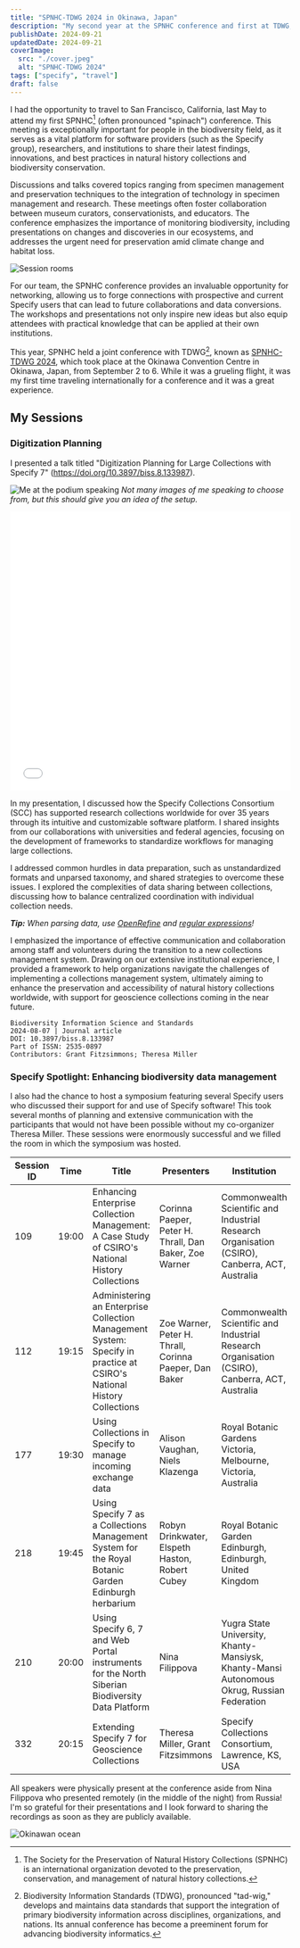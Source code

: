 ```yaml
---
title: "SPNHC-TDWG 2024 in Okinawa, Japan"
description: "My second year at the SPNHC conference and first at TDWG, this time in Japan!"
publishDate: 2024-09-21
updatedDate: 2024-09-21
coverImage:
  src: "./cover.jpeg"
  alt: "SPNHC-TDWG 2024"
tags: ["specify", "travel"]
draft: false
---
```


I had the opportunity to travel to San Francisco, California, last May to attend my first SPNHC[^1] (often pronounced "spinach") conference. This meeting is exceptionally important for people in the biodiversity field, as it serves as a vital platform for software providers (such as the Specify group), researchers, and institutions to share their latest findings, innovations, and best practices in natural history collections and biodiversity conservation.

Discussions and talks covered topics ranging from specimen management and preservation techniques to the integration of technology in specimen management and research. These meetings often foster collaboration between museum curators, conservationists, and educators. The conference emphasizes the importance of monitoring biodiversity, including presentations on changes and discoveries in our ecosystems, and addresses the urgent need for preservation amid climate change and habitat loss.

![Session rooms](session_room.jpeg)

For our team, the SPNHC conference provides an invaluable opportunity for networking, allowing us to forge connections with prospective and current Specify users that can lead to future collaborations and data conversions. The workshops and presentations not only inspire new ideas but also equip attendees with practical knowledge that can be applied at their own institutions.

This year, SPNHC held a joint conference with TDWG[^2], known as [SPNHC-TDWG 2024](https://spnhc.org/events/event/spnhc-tdwg-2024/), which took place at the Okinawa Convention Centre in Okinawa, Japan, from September 2 to 6. While it was a grueling flight, it was my first time traveling internationally for a conference and it was a great experience. 



## My Sessions

### Digitization Planning

I presented a talk titled "Digitization Planning for Large Collections with Specify 7" (https://doi.org/10.3897/biss.8.133987). 


![Me at the podium speaking](slides.jpg)
*Not many images of me speaking to choose from, but this should give you an idea of the setup.*

<embed src="/spnhctdwg2024/LargeCollections.pdf" width="100%" height="500" />


In my presentation, I discussed how the Specify Collections Consortium (SCC) has supported research collections worldwide for over 35 years through its intuitive and customizable software platform. I shared insights from our collaborations with universities and federal agencies, focusing on the development of frameworks to standardize workflows for managing large collections. 

I addressed common hurdles in data preparation, such as unstandardized formats and unparsed taxonomy, and shared strategies to overcome these issues. I  explored the complexities of data sharing between collections, discussing how to balance centralized coordination with individual collection needs. 

***Tip:** When parsing data, use [OpenRefine](http://openrefine.org) and [regular expressions](https://developer.mozilla.org/en-US/docs/Web/JavaScript/Guide/Regular_expressions)!*

I emphasized the importance of effective communication and collaboration among staff and volunteers during the transition to a new collections management system. Drawing on our extensive institutional experience, I provided a framework to help organizations navigate the challenges of implementing a collections management system, ultimately aiming to enhance the preservation and accessibility of natural history collections worldwide, with support for geoscience collections coming in the near future.

```
Biodiversity Information Science and Standards  
2024-08-07 | Journal article  
DOI: 10.3897/biss.8.133987  
Part of ISSN: 2535-0897  
Contributors: Grant Fitzsimmons; Theresa Miller  
```

### Specify Spotlight: Enhancing biodiversity data management

I also had the chance to host a symposium featuring several Specify users who discussed their support for and use of Specify software! This took several months of planning and extensive communication with the participants that would not have been possible without my co-organizer Theresa Miller. These sessions were enormously successful and we filled the room in which the symposium was hosted. 

| Session ID | Time  | Title                                                                                      | Presenters                                                        | Institution                                                            |
|------------|-------|--------------------------------------------------------------------------------------------|-------------------------------------------------------------------|------------------------------------------------------------------------|
| 109        | 19:00 | Enhancing Enterprise Collection Management: A Case Study of CSIRO's National History Collections | Corinna Paeper, Peter H. Thrall, Dan Baker, Zoe Warner          | Commonwealth Scientific and Industrial Research Organisation (CSIRO), Canberra, ACT, Australia |
| 112        | 19:15 | Administering an Enterprise Collection Management System: Specify in practice at CSIRO's National History Collections | Zoe Warner, Peter H. Thrall, Corinna Paeper, Dan Baker          | Commonwealth Scientific and Industrial Research Organisation (CSIRO), Canberra, ACT, Australia |
| 177        | 19:30 | Using Collections in Specify to manage incoming exchange data                              | Alison Vaughan, Niels Klazenga                                   | Royal Botanic Gardens Victoria, Melbourne, Victoria, Australia          |
| 218        | 19:45 | Using Specify 7 as a Collections Management System for the Royal Botanic Garden Edinburgh herbarium | Robyn Drinkwater, Elspeth Haston, Robert Cubey                  | Royal Botanic Garden Edinburgh, Edinburgh, United Kingdom              |
| 210        | 20:00 | Using Specify 6, 7 and Web Portal instruments for the North Siberian Biodiversity Data Platform | Nina Filippova                                                  | Yugra State University, Khanty-Mansiysk, Khanty-Mansi Autonomous Okrug, Russian Federation |
| 332        | 20:15 | Extending Specify 7 for Geoscience Collections                                             | Theresa Miller, Grant Fitzsimmons                                | Specify Collections Consortium, Lawrence, KS, USA                      |

All speakers were physically present at the conference aside from Nina Filippova who presented remotely (in the middle of the night) from Russia! I'm so grateful for their presentations and I look forward to sharing the recordings as soon as they are publicly available.

![Okinawan ocean](okinawa_water.jpeg)

[^1]: The Society for the Preservation of Natural History Collections (SPNHC) is an international organization devoted to the preservation, conservation, and management of natural history collections.

[^2]: Biodiversity Information Standards (TDWG), pronounced "tad-wig," develops and maintains data standards that support the integration of primary biodiversity information across disciplines, organizations, and nations. Its annual conference has become a preeminent forum for advancing biodiversity informatics.